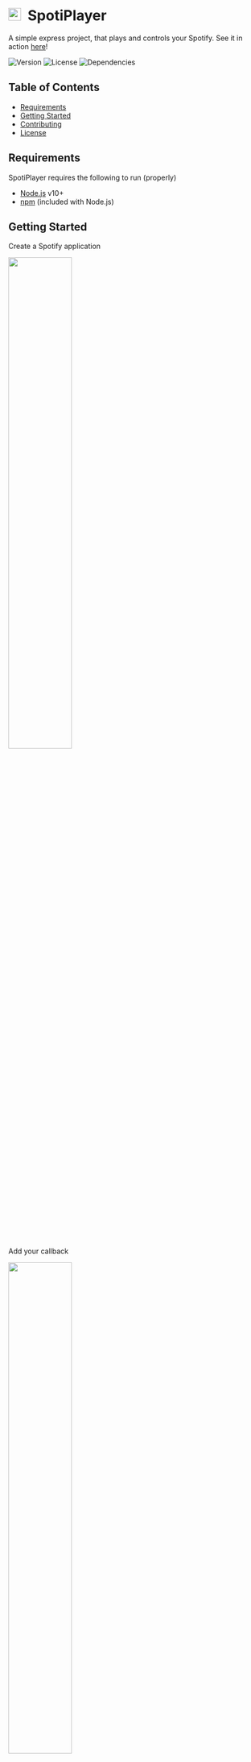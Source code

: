 

# <img src="https://i.imgur.com/XmrTgBt.png" width="25em">&nbsp;&nbsp;SpotiPlayer
A simple express project, that plays and controls your Spotify. See it in action [here](https://spotiplayer-v2.glitch.me)!

![Version][version-shield]
![License][license-shield]
![Dependencies][depend-shield]

## Table of Contents
  - [Requirements](#requirements)
  - [Getting Started](#getting-started)
  - [Contributing](#contributing)
  - [License](#license)

## Requirements
SpotiPlayer requires the following to run (properly)
  - [Node.js](https://nodejs.org) v10+
  - [npm](https://npm.org) (included with Node.js)

## Getting Started
Create a Spotify application

<img src="https://cdn.glitch.com/362ef2ab-55b7-48f2-a211-2949d088ad46%2FScreenshot%202021-06-17%20at%2020.55.37.png?v=1623959756069" width="50%">

Add your callback

<img src="https://cdn.glitch.com/362ef2ab-55b7-48f2-a211-2949d088ad46%2FScreenshot%202021-06-17%20at%2020.56.45.png?v=1623959829442" width="50%">

Add the data to `.env`
```dosini
client_id=[your-client-id]
client_secret=[your-client-secret]
redirect_uri=[your-redirect-uri]
port=8888
```

Run the following in your terminal to get started!<br>
```bash
npm i && node index.js
```

## Contributing
To contribute to SpotiPlayer, clone this repo locally and commit your code on a seperate branch.
```bash
git clone https://github.com/JuiciiYT/spotiplayer.git
```

## License
SpotiPlayer is licensed under the [Apache License 2.0](/LICENSE)

[version-shield]: https://img.shields.io/github/package-json/v/JuiciiYT/spotiplayer?style=for-the-badge
[license-shield]: https://img.shields.io/github/license/JuiciiYT/spotiplayer?style=for-the-badge
[depend-shield]: https://img.shields.io/librariesio/github/JuiciiYT/spotiplayer?style=for-the-badge
